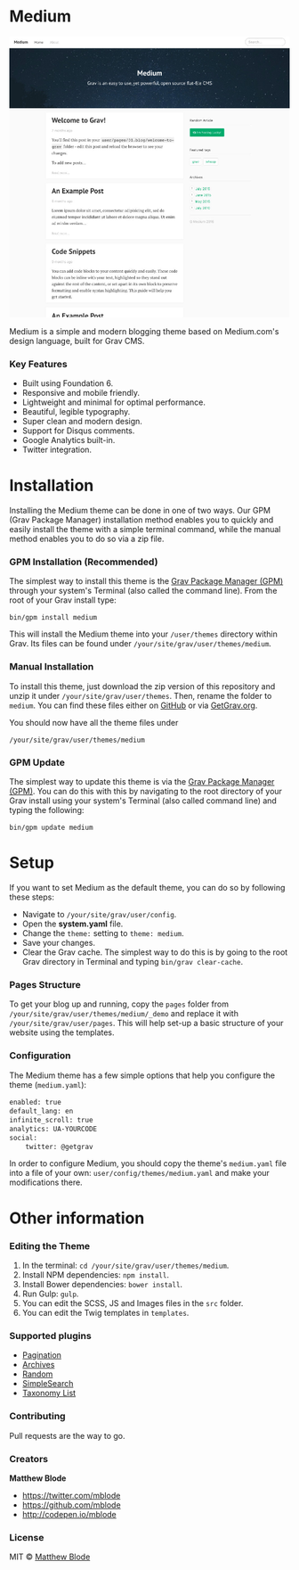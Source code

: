 # Medium

![Medium](screenshot.jpg)

Medium is a simple and modern blogging theme based on Medium.com's design language, built for Grav CMS.

### Key Features
* Built using Foundation 6.
* Responsive and mobile friendly.
* Lightweight and minimal for optimal performance.
* Beautiful, legible typography.
* Super clean and modern design.
* Support for Disqus comments.
* Google Analytics built-in.
* Twitter integration.

# Installation
Installing the Medium theme can be done in one of two ways. Our GPM (Grav Package Manager) installation method enables you to quickly and easily install the theme with a simple terminal command, while the manual method enables you to do so via a zip file.

### GPM Installation (Recommended)
The simplest way to install this theme is  the [Grav Package Manager (GPM)](http://learn.getgrav.org/advanced/grav-gpm) through your system's Terminal (also called the command line).  From the root of your Grav install type:

    bin/gpm install medium

This will install the Medium theme into your `/user/themes` directory within Grav. Its files can be found under `/your/site/grav/user/themes/medium`.

### Manual Installation

To install this theme, just download the zip version of this repository and unzip it under `/your/site/grav/user/themes`. Then, rename the folder to `medium`. You can find these files either on [GitHub](https://github.com/mblode/grav-theme-medium) or via [GetGrav.org](http://getgrav.org/downloads/themes).

You should now have all the theme files under

    /your/site/grav/user/themes/medium

### GPM Update

The simplest way to update this theme is via the [Grav Package Manager (GPM)](http://learn.getgrav.org/advanced/grav-gpm). You can do this with this by navigating to the root directory of your Grav install using your system's Terminal (also called command line) and typing the following:

    bin/gpm update medium

# Setup

If you want to set Medium as the default theme, you can do so by following these steps:

* Navigate to `/your/site/grav/user/config`.
* Open the **system.yaml** file.
* Change the `theme:` setting to `theme: medium`.
* Save your changes.
* Clear the Grav cache. The simplest way to do this is by going to the root Grav directory in Terminal and typing `bin/grav clear-cache`.

### Pages Structure
To get your blog up and running, copy the `pages` folder from  `/your/site/grav/user/themes/medium/_demo` and replace it with `/your/site/grav/user/pages`. This will help set-up a basic structure of your website using the templates.

### Configuration

The Medium theme has a few simple options that help you configure the theme (`medium.yaml`):

```
enabled: true
default_lang: en
infinite_scroll: true
analytics: UA-YOURCODE
social:
    twitter: @getgrav
```

In order to configure Medium, you should copy the theme's `medium.yaml` file into a file of your own: `user/config/themes/medium.yaml` and make your modifications there.

# Other information

### Editing the Theme
1. In the terminal: `cd /your/site/grav/user/themes/medium`.
1. Install NPM dependencies: `npm install`.
2. Install Bower dependencies: `bower install`.
3. Run Gulp: `gulp`.
4. You can edit the SCSS, JS and Images files in the `src` folder.
5. You can edit the Twig templates in `templates`.

### Supported plugins
* [Pagination](https://github.com/getgrav/grav-plugin-pagination)
* [Archives](
https://github.com/getgrav/grav-plugin-archives)
* [Random](
https://github.com/getgrav/grav-plugin-random)
* [SimpleSearch](
https://github.com/getgrav/grav-plugin-simplesearch)
* [Taxonomy List](
  https://github.com/getgrav/grav-plugin-taxonomylist)

### Contributing

Pull requests are the way to go.

### Creators

**Matthew Blode**
- <https://twitter.com/mblode>
- <https://github.com/mblode>
- <http://codepen.io/mblode>

### License
MIT © [Matthew Blode](http://mblode.github.io)
